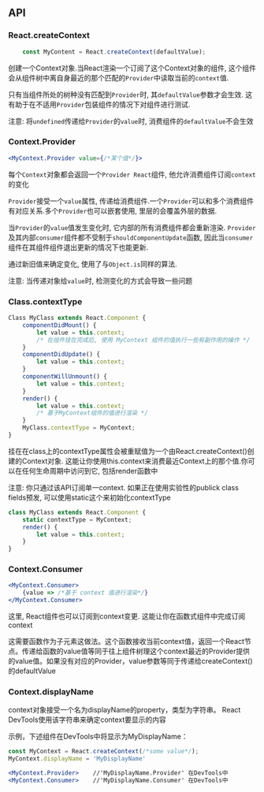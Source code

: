 ## API

### React.createContext
```js
    const MyContent = React.createContext(defaultValue);
```

创建一个Context对象.当React渲染一个订阅了这个Context对象的组件, 这个组件会从组件树中离自身最近的那个匹配的`Provider`中读取当前的`context`值.

只有当组件所处的树种没有匹配到`Provider`时, 其`defaultValue`参数才会生效. 这有助于在不适用`Provider`包装组件的情况下对组件进行测试.

注意: 将`undefined`传递给`Provider`的`value`时, 消费组件的`defaultValue`不会生效

### Context.Provider
```jsx
<MyContext.Provider value={/*某个值*/}>
```

每个`Context`对象都会返回一个`Provider React`组件, 他允许消费组件订阅`context`的变化

`Provider`接受一个`value`属性, 传递给消费组件.一个`Provider`可以和多个消费组件有对应关系.多个`Provider`也可以嵌套使用, 里层的会覆盖外层的数据.

当`Provider`的`value`值发生变化时, 它内部的所有消费组件都会重新渲染. `Provider`及其内部`consumer`组件都不受制于`shouldComponentUpdate`函数, 因此当`consumer`组件在其组件组件退出更新的情况下也能更新.

通过新旧值来确定变化, 使用了与`Object.is`同样的算法.

注意: 当传递对象给`value`时, 检测变化的方式会导致一些问题


### Class.contextType

```jsx
Class MyClass extends React.Component {
    componentDidMount() {
        let value = this.context;
        /* 在组件挂在完成后, 使用 MyContext 组件的值执行一些有副作用的操作 */
    }
    componentDidUpdate() {
        let value = this.context;
    }
    componentWillUnmount() {
        let value = this.context;
    }
    render() {
        let value = this.context;
        /* 基于MyContext组件的值进行渲染 */
    }
    MyClass.contextType = MyContext;
}
```

挂在在class上的contextType属性会被重赋值为一个由React.createContext()创建的Context对象. 这能让你使用this.context来消费最近Context上的那个值.你可以在任何生命周期中访问到它, 包括render函数中

注意: 你只通过该API订阅单一context. 如果正在使用实验性的publick class fields预发, 可以使用static这个来初始化contextType

```jsx
class MyClass extends React.Component {
    static contextType = MyContext;
    render() {
        let value = this.context;
    }
}
```

### Context.Consumer
```jsx
<MyContext.Consumer>
    {value => /*基于 context 值进行渲染*/}
</MyContext.Consumer>
```

这里, React组件也可以订阅到context变更. 这能让你在函数式组件中完成订阅context

这需要函数作为子元素这做法。这个函数接收当前context值，返回一个React节点。传递给函数的value值等同于往上组件树理这个context最近的Provider提供的value值。如果没有对应的Provider，value参数等同于传递给createContext()的defaultValue

### Context.displayName

context对象接受一个名为displayName的property，类型为字符串。 React DevTools使用该字符串来确定context要显示的内容

示例，下述组件在DevTools中将显示为MyDisplayName：
```jsx
const MyContext = React.createContext(/*some value*/);
MyContext.displayName = 'MyDisplayName'

<MyContext.Provider>    //'MyDisplayName.Provider' 在DevTools中
<MyContext.Consumer>    //'MyDisplayName.Consumer' 在DevTools中

```

